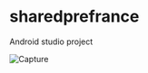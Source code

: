# sharedprefrance


Android studio project



![Capture](https://user-images.githubusercontent.com/74540209/126055454-8492287c-bd87-4ea2-9f56-e7a39a4a1947.PNG)
